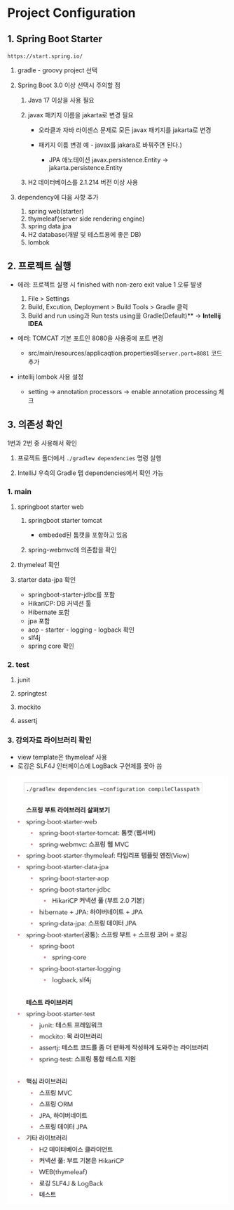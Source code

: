 #  Project Configuration

## 1. Spring Boot Starter

`https://start.spring.io/`

1. gradle - groovy project 선택

2. Spring Boot 3.0 이상 선택시 주의할 점

   1. Java 17 이상을 사용 필요

   2. javax 패키지 이름을 jakarta로 변경 필요
      - 오라클과 자바 라이센스 문제로 모든 javax 패키지를 jakarta로 변경
      - 패키지 이름 변경 예 - javax를 jakara로 바꿔주면 된다.) 
      
        - JPA 애노테이션 javax.persistence.Entity -> jakarta.persistence.Entity 
      
   3. H2 데이터베이스를 2.1.214 버전 이상 사용

3. dependency에 다음 사항 추가
   1. spring web(starter)
   2. thymeleaf(server side rendering engine)
   3. spring data jpa
   4. H2 database(개발 및 테스트용에 좋은 DB)
   5. lombok

## 2. 프로젝트 실행

- 에러: 프로젝트 실행 시 finished with non-zero exit value 1 오류 발생
  1. File > Settings
  2. Build, Excution, Deployment > Build Tools > Gradle 클릭
  3. Build and run using과 Run tests using을 Gradle(Default)** -> **Intellij IDEA**

- 에러: TOMCAT 기본 포트인 8080을 사용중에 포트 변경
  - src/main/resources/applicaqtion.properties에`server.port=8081` 코드 추가

- intellij lombok 사용 설정
  - setting -> annotation processors -> enable annotation processing 체크



## 3. 의존성 확인

1번과 2번 중 사용해서 확인

1. 프로젝트 폴더에서 `./gradlew dependencies` 명령 실행

2. IntelliJ 우측의 Gradle 탭 dependencies에서 확인 가능

### 1. main

1. springboot starter web

   1. springboot starter tomcat
      - embeded된 톰캣을 포함하고 있음

   2. spring-webmvc에 의존함을 확인

2. thymeleaf 확인

3. starter data-jpa 확인

   - springboot-starter-jdbc를 포함
   - HikariCP: DB 커넥션 툴
   - Hibernate 포함
   - jpa 포함
   - aop - starter - logging - logback 확인
   - slf4j
   - spring core 확인

### 2. test

1. junit

2. springtest
3. mockito
4. assertj



### 3. 강의자료 라이브러리 확인

- view template은 thymeleaf 사용
- 로깅은 SLF4J 인터페이스에 LogBack 구현체를 꽂아 씀

![image-20230514223440045](assets/image-20230514223440045.png)